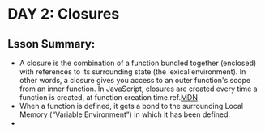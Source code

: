 # DAY 2: Closures
## Lsson Summary:
* A closure is the combination of a function bundled together (enclosed) with references to its surrounding state (the lexical environment). In other words, a closure gives you access to an outer function's scope from an inner function. In JavaScript, closures are created every time a function is created, at function creation time.ref.[MDN](https://developer.mozilla.org/en-US/docs/Web/JavaScript/Closures)
* When a function is defined, it gets a bond to the surrounding Local Memory (“Variable Environment”) in which it has been defined.
* 

